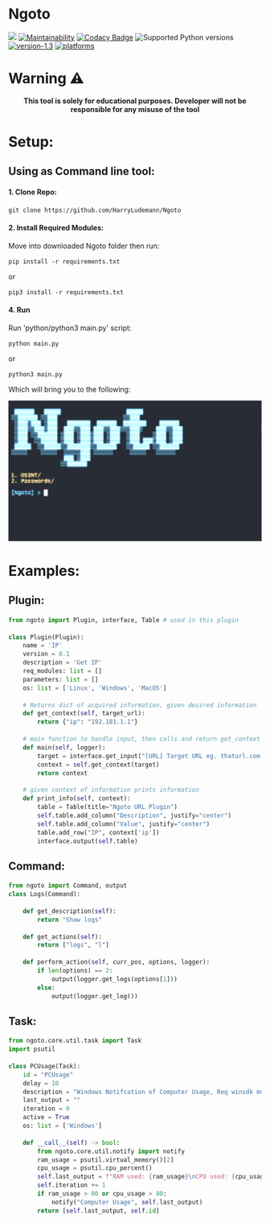 # Ngoto
[![](https://github.com/HarryLudemann/Ngoto/workflows/pytests/badge.svg)]()
[![Maintainability](https://api.codeclimate.com/v1/badges/08e4dc1f109aaa6c4f75/maintainability)](https://codeclimate.com/github/HarryLudemann/Ngoto/maintainability)
[![Codacy Badge](https://app.codacy.com/project/badge/Grade/f50d18ce111d4faf99ff411b5129e920)](https://www.codacy.com/gh/HarryLudemann/Ngoto/dashboard?utm_source=github.com&amp;utm_medium=referral&amp;utm_content=HarryLudemann/Ngoto&amp;utm_campaign=Badge_Grade)
![Supported Python versions](https://img.shields.io/badge/python-3.8+-blue.svg)
[![version-1.3](https://img.shields.io/badge/version-0.0.33-blue)](https://github.com/Datalux/Osintgram/releases/tag/1.3)
[![platforms](https://img.shields.io/badge/platform-windows%20%7C%20linux-blue)](https://github.com/loseys/Oblivion/)


# Warning :warning:

<p align="center"><b>This tool is solely for educational purposes. Developer will not be responsible for any misuse of the tool</b></p>    

# Setup:
## Using as Command line tool:
#### 1. Clone Repo:
```
git clone https://github.com/HarryLudemann/Ngoto
```

#### 2. Install Required Modules:
Move into downloaded Ngoto folder then run:
```
pip install -r requirements.txt
```
or
```
pip3 install -r requirements.txt
```

#### 4. Run
Run 'python/python3 main.py' script:
```
python main.py
```
or
```
python3 main.py
```
Which will bring you to the following:

![](.github/LaunchScreen.png)

# Examples:

## Plugin:
```python
from ngoto import Plugin, interface, Table # used in this plugin

class Plugin(Plugin):
    name = 'IP'
    version = 0.1
    description = 'Get IP'
    req_modules: list = []
    parameters: list = []
    os: list = ['Linux', 'Windows', 'MacOS']

    # Returns dict of acquired information, given desired information
    def get_context(self, target_url):
        return {"ip": "192.181.1.1"}

    # main function to handle input, then calls and return get_context method
    def main(self, logger):
        target = interface.get_input("[URL] Target URL eg. thaturl.com: ")
        context = self.get_context(target)
        return context

    # given context of information prints information
    def print_info(self, context):
        table = Table(title="Ngoto URL Plugin")   
        self.table.add_column("Description", justify="center")
        self.table.add_column("Value", justify="center")
        table.add_row("IP", context['ip'])
        interface.output(self.table)
```
## Command:
```python
from ngoto import Command, output
class Logs(Command):

    def get_description(self):
        return "Show logs"

    def get_actions(self):
        return ["logs", "l"]

    def perform_action(self, curr_pos, options, logger):
        if len(options) == 2:
            output(logger.get_logs(options[1]))
        else:
            output(logger.get_log())
```

## Task:
```python
from ngoto.core.util.task import Task
import psutil

class PCUsage(Task):
    id = "PCUsage"
    delay = 10
    description = "Windows Notifcation of Computer Usage, Req winsdk module"
    last_output = ""
    iteration = 0
    active = True
    os: list = ['Windows']

    def __call__(self) -> bool:
        from ngoto.core.util.notify import notify
        ram_usage = psutil.virtual_memory()[2]
        cpu_usage = psutil.cpu_percent()
        self.last_output = f"RAM used: {ram_usage}\nCPU used: {cpu_usage}"
        self.iteration += 1
        if ram_usage > 80 or cpu_usage > 80:
            notify("Computer Usage", self.last_output)
        return [self.last_output, self.id]
```

